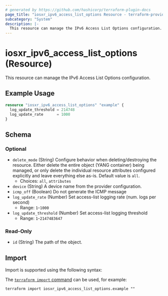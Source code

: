```yaml
---
# generated by https://github.com/hashicorp/terraform-plugin-docs
page_title: "iosxr_ipv6_access_list_options Resource - terraform-provider-iosxr"
subcategory: "System"
description: |-
  This resource can manage the IPv6 Access List Options configuration.
---
```


# iosxr_ipv6_access_list_options (Resource)

This resource can manage the IPv6 Access List Options configuration.

## Example Usage

```terraform
resource "iosxr_ipv6_access_list_options" "example" {
  log_update_threshold = 214748
  log_update_rate      = 1000
}
```

<!-- schema generated by tfplugindocs -->
## Schema

### Optional

- `delete_mode` (String) Configure behavior when deleting/destroying the resource. Either delete the entire object (YANG container) being managed, or only delete the individual resource attributes configured explicitly and leave everything else as-is. Default value is `all`.
  - Choices: `all`, `attributes`
- `device` (String) A device name from the provider configuration.
- `icmp_off` (Boolean) Do not generate the ICMP message
- `log_update_rate` (Number) Set access-list logging rate (num. logs per second)
  - Range: `1`-`1000`
- `log_update_threshold` (Number) Set access-list logging threshold
  - Range: `1`-`2147483647`

### Read-Only

- `id` (String) The path of the object.

## Import

Import is supported using the following syntax:

The [`terraform import` command](https://developer.hashicorp.com/terraform/cli/commands/import) can be used, for example:

```shell
terraform import iosxr_ipv6_access_list_options.example ""
```
